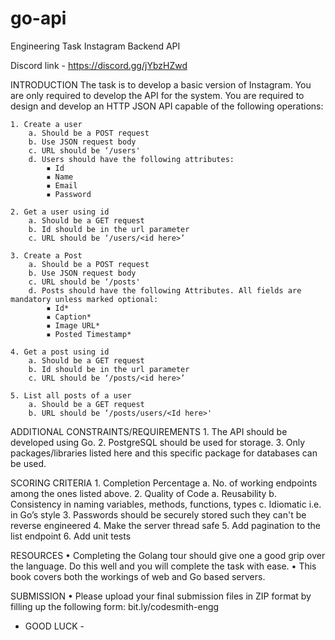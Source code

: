 # go-api

Engineering Task
Instagram Backend API

Discord link - https://discord.gg/jYbzHZwd

INTRODUCTION
The task is to develop a basic version of Instagram. You are only required to develop the API for the system. You are required to design and develop an HTTP JSON API capable of the following operations:

    1. Create a user
        a. Should be a POST request
        b. Use JSON request body
        c. URL should be ‘/users'
        d. Users should have the following attributes:
            ▪ Id
            ▪ Name
            ▪ Email
            ▪ Password

    2. Get a user using id
        a. Should be a GET request
        b. Id should be in the url parameter
        c. URL should be ‘/users/<id here>’

    3. Create a Post
        a. Should be a POST request
        b. Use JSON request body
        c. URL should be ‘/posts'
        d. Posts should have the following Attributes. All fields are mandatory unless marked optional:
            ▪ Id*
            ▪ Caption*
            ▪ Image URL*
            ▪ Posted Timestamp*

    4. Get a post using id
        a. Should be a GET request
        b. Id should be in the url parameter
        c. URL should be ‘/posts/<id here>’

    5. List all posts of a user
        a. Should be a GET request
        b. URL should be ‘/posts/users/<Id here>'

ADDITIONAL CONSTRAINTS/REQUIREMENTS
    1. The API should be developed using Go.
    2. PostgreSQL should be used for storage.
    3. Only packages/libraries listed here and this specific package for databases can be used.

SCORING CRITERIA
    1. Completion Percentage
        a. No. of working endpoints among the ones listed above.
    2. Quality of Code
        a. Reusability
        b. Consistency in naming variables, methods, functions, types
        c. Idiomatic i.e. in Go’s style
    3. Passwords should be securely stored such they can't be reverse engineered
    4. Make the server thread safe
    5. Add pagination to the list endpoint
    6. Add unit tests

RESOURCES
    • Completing the Golang tour should give one a good grip over the language. Do this well and you will complete the task with ease.
    • This book covers both the workings of web and Go based servers.

SUBMISSION
    • Please upload your final submission files in ZIP format by filling up the following form: bit.ly/codesmith-engg

- GOOD LUCK -